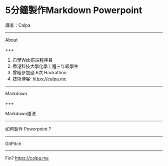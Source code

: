 # 5分鐘製作Markdown Powerpoint

講者：Calpa

---

About

+++

1. 自學Web前端程序員
1. 香港科技大學化學工程三年級學生
1. 曾經參加過 6次 Hackathon
1. 技術博客: https://calpa.me

---

Markdown

+++

Markdown語法

---

如何製作 Powerpoint ?

---

GitPitch

---

Fin?
https://calpa.me
